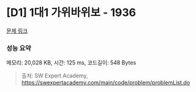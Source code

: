 # [D1] 1대1 가위바위보 - 1936 

[문제 링크](https://swexpertacademy.com/main/code/problem/problemDetail.do?contestProbId=AV5PjKXKALcDFAUq) 

### 성능 요약

메모리: 20,028 KB, 시간: 125 ms, 코드길이: 548 Bytes



> 출처: SW Expert Academy, https://swexpertacademy.com/main/code/problem/problemList.do